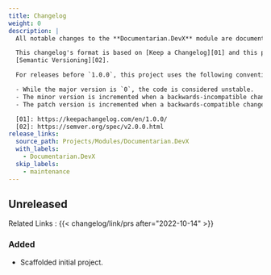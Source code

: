 ```yaml
---
title: Changelog
weight: 0
description: |
  All notable changes to the **Documentarian.DevX** module are documented in this file.

  This changelog's format is based on [Keep a Changelog][01] and this project adheres to
  [Semantic Versioning][02].

  For releases before `1.0.0`, this project uses the following convention:

  - While the major version is `0`, the code is considered unstable.
  - The minor version is incremented when a backwards-incompatible change is introduced.
  - The patch version is incremented when a backwards-compatible change or bug fix is introduced.

  [01]: https://keepachangelog.com/en/1.0.0/
  [02]: https://semver.org/spec/v2.0.0.html
release_links:
  source_path: Projects/Modules/Documentarian.DevX
  with_labels:
    - Documentarian.DevX
  skip_labels:
    - maintenance
---
```


## Unreleased

Related Links
: {{< changelog/link/prs after="2022-10-14" >}}

### Added

- Scaffolded initial project.

<!-- Link Reference Definitions -->
